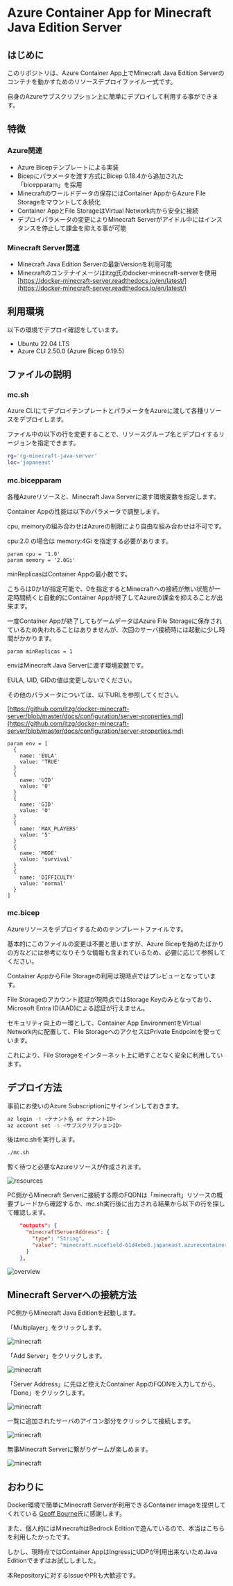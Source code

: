 # Azure Container App for Minecraft Java Edition Server

## はじめに

このリポジトリは、Azure Container App上でMinecraft Java Edition Serverのコンテナを動かすためのリソースデプロイファイル一式です。

自身のAzureサブスクリプション上に簡単にデプロイして利用する事ができます。

## 特徴

### Azure関連

- Azure Bicepテンプレートによる実装
- Bicepにパラメータを渡す方式にBicep 0.18.4から追加された「bicepparam」を採用
- Minecraftのワールドデータの保存にはContainer AppからAzure File Storageをマウントして永続化
- Container AppとFile StorageはVirtual Network内から安全に接続
- デプロイパラメータの変更によりMinecraft Serverがアイドル中にはインスタンスを停止して課金を抑える事が可能

### Minecraft Server関連

- Minecraft Java Edition Serverの最新Versionを利用可能
- Minecraftのコンテナイメージはitzg氏のdocker-minecraft-serverを使用  
  [https://docker-minecraft-server.readthedocs.io/en/latest/](https://docker-minecraft-server.readthedocs.io/en/latest/)

## 利用環境

以下の環境でデプロイ確認をしています。

- Ubuntu 22.04 LTS
- Azure CLI 2.50.0 (Azure Bicep 0.19.5)

## ファイルの説明

### mc.sh

Azure CLIにてデプロイテンプレートとパラメータをAzureに渡して各種リソースをデプロイします。

ファイル中の以下の行を変更することで、リソースグループ名とデプロイするリージョンを指定できます。

```sh
rg='rg-minecraft-java-server'
loc='japaneast'
```

### mc.bicepparam

各種Azureリソースと、Minecraft Java Serverに渡す環境変数を指定します。

Container Appの性能は以下のパラメータで調整します。

cpu, memoryの組み合わせはAzureの制限により自由な組み合わせは不可です。

cpu:2.0 の場合は memory:4Gi を指定する必要があります。

```bicep
param cpu = '1.0'
param memory = '2.0Gi'
```

minReplicasはContainer Appの最小数です。

こちらは0か1が指定可能で、0を指定するとMinecraftへの接続が無い状態が一定時間続くと自動的にContainer Appが終了してAzureの課金を抑えることが出来ます。

一度Container Appが終了してもゲームデータはAzure File Storageに保存されているため失われることはありませんが、次回のサーバ接続時には起動に少し時間がかかります。

```bicep
param minReplicas = 1
```

envはMinecraft Java Serverに渡す環境変数です。

EULA, UID, GIDの値は変更しないでください。

その他のパラメータについては、以下URLを参照してください。

[https://github.com/itzg/docker-minecraft-server/blob/master/docs/configuration/server-properties.md](https://github.com/itzg/docker-minecraft-server/blob/master/docs/configuration/server-properties.md)

```bicep
param env = [
  {
    name: 'EULA'
    value: 'TRUE'
  }
  {
    name: 'UID'
    value: '0'
  }
  {
    name: 'GID'
    value: '0'
  }
  {
    name: 'MAX_PLAYERS'
    value: '5'
  }
  {
    name: 'MODE'
    value: 'survival'
  }
  {
    name: 'DIFFICULTY'
    value: 'normal'
  }
]
```

### mc.bicep

Azureリソースをデプロイするためのテンプレートファイルです。

基本的にこのファイルの変更は不要と思いますが、Azure Bicepを始めたばかりの方などには参考になりそうな情報も含まれているため、必要に応じて参照してください。

Container AppからFile Storageの利用は現時点ではプレビューとなっています。

File Storageのアカウント認証が現時点ではStorage Keyのみとなっており、Microsoft Entra ID(AAD)による認証が行えません。

セキュリティ向上の一環として、Container App EnvironmentをVirtual Network内に配置して、File StorageへのアクセスはPrivate Endpointを使っています。

これにより、File Storageをインターネット上に晒すことなく安全に利用しています。

## デプロイ方法

事前にお使いのAzure Subscriptionにサインインしておきます。

```sh
az login -t <テナント名 or テナントID>
az account set -s <サブスクリプションID>
```

後はmc.shを実行します。

```sh
./mc.sh
```

暫く待つと必要なAzureリソースが作成されます。

![resources](images/azure-resources.png)

PC側からMinecraft Serverに接続する際のFQDNは「minecraft」リソースの概要ブレードから確認するか、mc.sh実行後に出力される結果から以下の行を探して確認します。

```json
    "outputs": {
      "minecraftServerAddress": {
        "type": "String",
        "value": "minecraft.nicefield-61d4ebe8.japaneast.azurecontainerapps.io"
      }
    },
```

![overview](images/azure-container-app-overview.png)

## Minecraft Serverへの接続方法

PC側からMinecraft Java Editionを起動します。

「Multiplayer」をクリックします。

![minecraft](images/minecraft-01.png)

「Add Server」をクリックします。

![minecraft](images/minecraft-02.png)

「Server Address」に先ほど控えたContainer AppのFQDNを入力してから、「Done」をクリックします。

![minecraft](images/minecraft-03.png)

一覧に追加されたサーバのアイコン部分をクリックして接続します。

![minecraft](images/minecraft-04.png)

無事Minecraft Serverに繋がりゲームが楽しめます。

![minecraft](images/minecraft-05.png)

## おわりに

Docker環境で簡単にMinecraft Serverが利用できるContainer imageを提供してくれている [Geoff Bourne](https://github.com/itzg)氏に感謝します。

また、個人的にはMinecraftはBedrock Editionで遊んでいるので、本当はこちらを利用したかったです。

しかし、現時点ではContainer AppはIngressにUDPが利用出来ないためJava Editionでまずはお試ししました。

本Repositoryに対するIssueやPRも大歓迎です。
